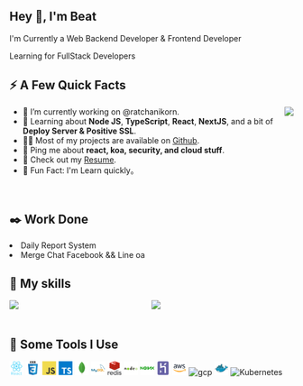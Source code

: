 
<h2>Hey 👋, I'm Beat </h2>
<p> I'm Currently a Web Backend Developer &  Frontend Developer </p>
<p>  Learning for FullStack Developers  </p>

<h2>⚡️ A Few Quick Facts</h2>
<img align="right" src="https://media1.giphy.com/media/13HgwGsXF0aiGY/giphy.gif" />

<ul>
<li>🔭 I’m currently working on @ratchanikorn.</li>
<li>🧐 Learning about 
<strong>Node JS</strong>,  
<strong>TypeScript</strong>, 
<strong>React</strong>,
<strong>NextJS</strong>, 
and a bit of <strong>Deploy Server & Positive SSL</strong>.
</li>
<li>👨‍💻 Most of my projects are available on <a href="https://github.com/beatXD">Github</a>.</li>
<li>💬 Ping me about <strong>react, koa, security, and cloud stuff</strong>.</li>
<li>📙 Check out my <a href="https://drive.google.com/file/d/1PYw05Jfo1Ak51ihe-Ct5G34fIblsb9Q-/view?usp=sharing">Resume</a>.</li>
<li>🎉 Fun Fact: I'm Learn quickly。</li>
<br />
<br />
</ul>

<h2>✒️ Work Done </h2>

<li>Daily Report System</li>
<li> Merge Chat Facebook && Line oa  </li>

<h2>📜 My skills </h2>


<div align="center">
<img src='https://github-readme-stats.vercel.app/api?username=beatXD&show_icons=true&theme=tokyonight&count_private=true&line_height=40'  align="left" />
<img src='https://github-readme-stats.vercel.app/api/top-langs/?username=beatXD&theme=tokyonight&hide_langs_below=4'/>
</div>

<br />
<h2>🚀 Some Tools I Use</h2>
<p align="left">
<img src="https://raw.githubusercontent.com/devicons/devicon/master/icons/react/react-original-wordmark.svg" alt="react" width="25" height="25" />
<img src="https://raw.githubusercontent.com/devicons/devicon/master/icons/css3/css3-original-wordmark.svg" alt="css3" width="25" height="25" />
<img src="https://raw.githubusercontent.com/devicons/devicon/master/icons/javascript/javascript-original.svg" alt="javascript" width="25" height="25" />
<img src="https://raw.githubusercontent.com/devicons/devicon/master/icons/typescript/typescript-original.svg" alt="typescript" width="25" height="25" />
<img src="https://raw.githubusercontent.com/devicons/devicon/master/icons/mongodb/mongodb-original.svg" alt="mongodb" width="25" height="25" />
<img src="https://raw.githubusercontent.com/devicons/devicon/master/icons/mysql/mysql-original-wordmark.svg" alt="mysql" width="25" height="25" />
<img src="https://raw.githubusercontent.com/devicons/devicon/master/icons/redis/redis-original-wordmark.svg" alt="redis" width="25" height="25" />
<img src="https://raw.githubusercontent.com/devicons/devicon/master/icons/nodejs/nodejs-original-wordmark.svg" alt="nodejs" width="25" height="25" />
<img src="https://raw.githubusercontent.com/devicons/devicon/master/icons/nginx/nginx-original.svg" alt="nginx" width="25" height="25" />
<img src="https://raw.githubusercontent.com/devicons/devicon/master/icons/heroku/heroku-plain.svg" alt="heroku" width="25" height="25" />
<img src="https://raw.githubusercontent.com/github/explore/80688e429a7d4ef2fca1e82350fe8e3517d3494d/topics/aws/aws.png" alt="aws" width="25" height="25" />
<img src="https://www.vectorlogo.zone/logos/google_cloud/google_cloud-icon.svg" alt="gcp" width="25" height="25" />
<img src="https://raw.githubusercontent.com/devicons/devicon/master/icons/docker/docker-original.svg" alt="Docker" width="25" height="25" />
<img src="https://www.vectorlogo.zone/logos/kubernetes/kubernetes-icon.svg" alt="Kubernetes" width="25" height="25" />
</p>

